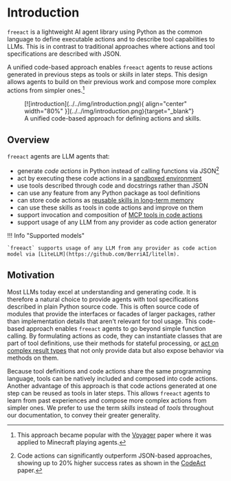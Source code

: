 # Introduction

`freeact` is a lightweight AI agent library using Python as the common language to define executable actions and to describe tool capabilities to LLMs.
This is in contrast to traditional approaches where actions and tool specifications are described with JSON.

A unified code-based approach enables `freeact` agents to reuse actions generated in previous steps as tools or *skills* in later steps. 
This design allows agents to build on their previous work and compose more complex actions from simpler ones.[^1]

<figure markdown>
  [![introduction](../../img/introduction.png){ align="center" width="80%" }](../../img/introduction.png){target="_blank"}
  <figcaption>A unified code-based approach for defining actions and skills.</figcaption>
</figure>

## Overview

`freeact` agents are LLM agents that:

- generate *code actions* in Python instead of calling functions via JSON[^2]
- act by executing these code actions in a [sandboxed environment](environment.md)
- use tools described through code and docstrings rather than JSON
- can use any feature from any Python package as tool definitions
- can store code actions as [reusable skills in long-term memory](skills/collaborative-learning.md)
- can use these skills as tools in code actions and improve on them
- support invocation and composition of [MCP tools in code actions](mcp-integration.md)
- support usage of any LLM from any provider as code action generator

!!! Info "Supported models"

    `freeact` supports usage of any LLM from any provider as code action model via [LiteLLM](https://github.com/BerriAI/litellm).

## Motivation

Most LLMs today excel at understanding and generating code. 
It is therefore a natural choice to provide agents with tool specifications described in plain Python source code.
This is often source code of modules that provide the interfaces or facades of larger packages, rather than implementation details that aren't relevant for tool usage.
This code-based approach enables `freeact` agents to go beyond simple function calling. 
By formulating actions as code, they can instantiate classes that are part of tool definitions, use their methods for stateful processing, or [act on complex result types](skills/predefined-skills.md) that not only provide data but also expose behavior via methods on them. 

Because tool definitions and code actions share the same programming language, tools can be natively included and composed into code actions. 
Another advantage of this approach is that code actions generated at one step can be reused as tools in later steps.
This allows `freeact` agents to learn from past experiences and compose more complex actions from simpler ones.
We prefer to use the term *skills* instead of *tools* throughout our documentation, to convey their greater generality.

[^1]: This approach became popular with the [Voyager](https://arxiv.org/abs/2305.16291) paper where it was applied to Minecraft playing agents.
[^2]: Code actions can significantly outperform JSON-based approaches, showing up to 20% higher success rates as shown in the [CodeAct](https://arxiv.org/abs/2402.01030) paper.
